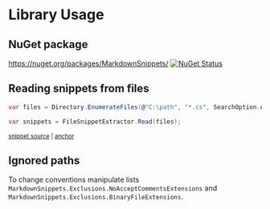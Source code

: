 <!--
GENERATED FILE - DO NOT EDIT
This file was generated by [MarkdownSnippets](https://github.com/SimonCropp/MarkdownSnippets).
Source File: /docs/mdsource/api.source.md
To change this file edit the source file and then run MarkdownSnippets.
-->

# Library Usage


## NuGet package

https://nuget.org/packages/MarkdownSnippets/ [![NuGet Status](https://img.shields.io/nuget/v/MarkdownSnippets.svg)](https://www.nuget.org/packages/MarkdownSnippets/)


## Reading snippets from files

<!-- snippet: ReadingFilesSimple -->
<a id='snippet-ReadingFilesSimple'></a>
```cs
var files = Directory.EnumerateFiles(@"C:\path", "*.cs", SearchOption.AllDirectories);

var snippets = FileSnippetExtractor.Read(files);
```
<sup><a href='/src/Tests/Snippets/Usage.cs#L8-L14' title='Snippet source file'>snippet source</a> | <a href='#snippet-ReadingFilesSimple' title='Start of snippet'>anchor</a></sup>
<!-- endSnippet -->


## Ignored paths

To change conventions manipulate lists `MarkdownSnippets.Exclusions.NoAcceptCommentsExtensions` and `MarkdownSnippets.Exclusions.BinaryFileExtensions`.
